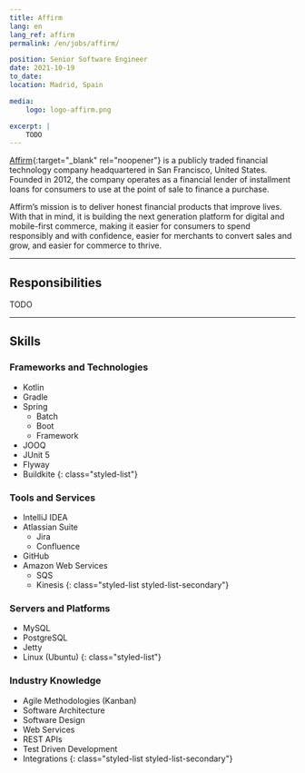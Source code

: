 ```yaml
---
title: Affirm
lang: en
lang_ref: affirm
permalink: /en/jobs/affirm/

position: Senior Software Engineer
date: 2021-10-19
to_date: 
location: Madrid, Spain

media:
    logo: logo-affirm.png

excerpt: |
    TODO
---
```


[Affirm](https://www.affirm.com){:target="_blank" rel="noopener"} is a publicly traded financial technology company headquartered in San Francisco, United States. Founded in 2012, the company operates as a financial lender of installment loans for consumers to use at the point of sale to finance a purchase.

Affirm’s mission is to deliver honest financial products that improve lives. With that in mind, it is building the next generation platform for digital and mobile-first commerce, making it easier for consumers to spend responsibly and with confidence, easier for merchants to convert sales and grow, and easier for commerce to thrive.

***

## Responsibilities

TODO

***

## Skills

### Frameworks and Technologies

- Kotlin
- Gradle
- Spring
    - Batch
    - Boot
    - Framework
- JOOQ
- JUnit 5
- Flyway
- Buildkite
{: class="styled-list"}

### Tools and Services

- IntelliJ IDEA
- Atlassian Suite
    - Jira
    - Confluence
- GitHub
- Amazon Web Services
    - SQS
    - Kinesis
{: class="styled-list styled-list-secondary"}

### Servers and Platforms

- MySQL
- PostgreSQL
- Jetty
- Linux (Ubuntu)
{: class="styled-list"}

### Industry Knowledge

- Agile Methodologies (Kanban)
- Software Architecture
- Software Design
- Web Services
- REST APIs
- Test Driven Development
- Integrations
{: class="styled-list styled-list-secondary"}